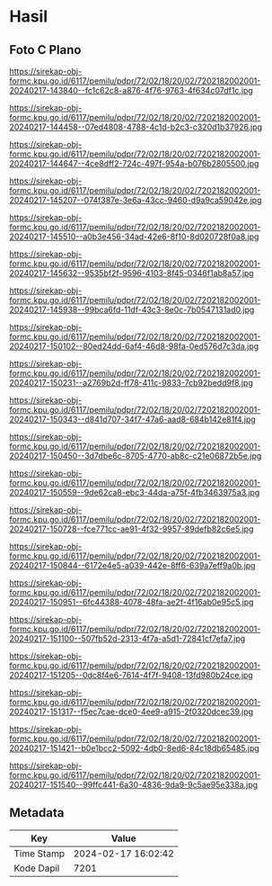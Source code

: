 # Hasil

## Foto C Plano

https://sirekap-obj-formc.kpu.go.id/6117/pemilu/pdpr/72/02/18/20/02/7202182002001-20240217-143840--fc1c62c8-a876-4f76-9763-4f634c07df1c.jpg

https://sirekap-obj-formc.kpu.go.id/6117/pemilu/pdpr/72/02/18/20/02/7202182002001-20240217-144458--07ed4808-4788-4c1d-b2c3-c320d1b37926.jpg

https://sirekap-obj-formc.kpu.go.id/6117/pemilu/pdpr/72/02/18/20/02/7202182002001-20240217-144647--4ce8dff2-724c-497f-954a-b076b2805500.jpg

https://sirekap-obj-formc.kpu.go.id/6117/pemilu/pdpr/72/02/18/20/02/7202182002001-20240217-145207--074f387e-3e6a-43cc-9460-d9a9ca59042e.jpg

https://sirekap-obj-formc.kpu.go.id/6117/pemilu/pdpr/72/02/18/20/02/7202182002001-20240217-145510--a0b3e456-34ad-42e6-8f10-8d020728f0a8.jpg

https://sirekap-obj-formc.kpu.go.id/6117/pemilu/pdpr/72/02/18/20/02/7202182002001-20240217-145632--9535bf2f-9596-4103-8f45-0346f1ab8a57.jpg

https://sirekap-obj-formc.kpu.go.id/6117/pemilu/pdpr/72/02/18/20/02/7202182002001-20240217-145938--99bca6fd-11df-43c3-8e0c-7b0547131ad0.jpg

https://sirekap-obj-formc.kpu.go.id/6117/pemilu/pdpr/72/02/18/20/02/7202182002001-20240217-150102--80ed24dd-6af4-46d8-98fa-0ed576d7c3da.jpg

https://sirekap-obj-formc.kpu.go.id/6117/pemilu/pdpr/72/02/18/20/02/7202182002001-20240217-150231--a2769b2d-ff78-411c-9833-7cb92bedd9f8.jpg

https://sirekap-obj-formc.kpu.go.id/6117/pemilu/pdpr/72/02/18/20/02/7202182002001-20240217-150343--d841d707-34f7-47a6-aad8-684b142e81f4.jpg

https://sirekap-obj-formc.kpu.go.id/6117/pemilu/pdpr/72/02/18/20/02/7202182002001-20240217-150450--3d7dbe6c-8705-4770-ab8c-c21e06872b5e.jpg

https://sirekap-obj-formc.kpu.go.id/6117/pemilu/pdpr/72/02/18/20/02/7202182002001-20240217-150559--9de62ca8-ebc3-44da-a75f-4fb3463975a3.jpg

https://sirekap-obj-formc.kpu.go.id/6117/pemilu/pdpr/72/02/18/20/02/7202182002001-20240217-150728--fce771cc-ae91-4f32-9957-89defb82c6e5.jpg

https://sirekap-obj-formc.kpu.go.id/6117/pemilu/pdpr/72/02/18/20/02/7202182002001-20240217-150844--6172e4e5-a039-442e-8ff6-639a7eff9a0b.jpg

https://sirekap-obj-formc.kpu.go.id/6117/pemilu/pdpr/72/02/18/20/02/7202182002001-20240217-150951--6fc44388-4078-48fa-ae2f-4f16ab0e95c5.jpg

https://sirekap-obj-formc.kpu.go.id/6117/pemilu/pdpr/72/02/18/20/02/7202182002001-20240217-151100--507fb52d-2313-4f7a-a5d1-72841cf7efa7.jpg

https://sirekap-obj-formc.kpu.go.id/6117/pemilu/pdpr/72/02/18/20/02/7202182002001-20240217-151205--0dc8f4e6-7614-4f7f-9408-13fd980b24ce.jpg

https://sirekap-obj-formc.kpu.go.id/6117/pemilu/pdpr/72/02/18/20/02/7202182002001-20240217-151317--f5ec7cae-dce0-4ee9-a915-2f0320dcec39.jpg

https://sirekap-obj-formc.kpu.go.id/6117/pemilu/pdpr/72/02/18/20/02/7202182002001-20240217-151421--b0e1bcc2-5092-4db0-8ed6-84c18db65485.jpg

https://sirekap-obj-formc.kpu.go.id/6117/pemilu/pdpr/72/02/18/20/02/7202182002001-20240217-151540--99ffc441-6a30-4836-9da9-9c5ae95e338a.jpg


## Metadata

| Key        | Value               |
| ---------- | ------------------- |
| Time Stamp | 2024-02-17 16:02:42 |
| Kode Dapil | 7201                |



